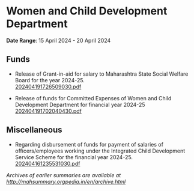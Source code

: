 # Women and Child Development Department

**Date Range**: 15 April 2024 - 20 April 2024


## Funds
- Release of Grant-in-aid for salary to Maharashtra State Social Welfare Board for the year 2024-25.\
  [202404191726509030.pdf](https://gr.maharashtra.gov.in/Site/Upload/Government%20Resolutions/English/202404191726509030.pdf)

- Release of funds for Committed Expenses of Women and Child Development  Department for financial year 2024-25\
  [202404191702040430.pdf](https://gr.maharashtra.gov.in/Site/Upload/Government%20Resolutions/English/202404191702040430.pdf)

## Miscellaneous
- Regarding disbursement of funds for payment of salaries of officers/employees working under the Integrated Child Development Service Scheme for the financial year 2024-25.\
  [202404161235531030.pdf](https://gr.maharashtra.gov.in/Site/Upload/Government%20Resolutions/English/202404161235531030.pdf)


*Archives of earlier summaries are available at http://mahsummary.orgpedia.in/en/archive.html*